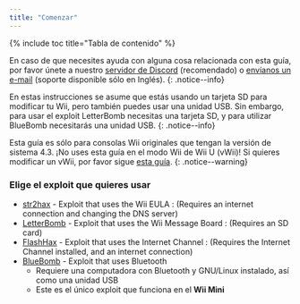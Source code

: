 ```yaml
---
title: "Comenzar"
---
```


{% include toc title="Tabla de contenido" %}

En caso de que necesites ayuda con alguna cosa relacionada con esta guía, por favor únete a nuestro [servidor de Discord](https://discord.gg/b4Y7jfD) (recomendado) o [envíanos un e-mail](mailto:support@riiconnect24.net) (soporte disponible sólo en Inglés).
{: .notice--info}

En estas instrucciones se asume que estás usando un tarjeta SD para modificar tu Wii, pero también puedes usar una unidad USB. Sin embargo, para usar el exploit LetterBomb necesitas una tarjeta SD, y para utilizar BlueBomb necesitarás una unidad USB.
{: .notice--info}

Esta guía es sólo para consolas Wii originales que tengan la versión de sistema 4.3. ¡No uses esta guía en el modo Wii de Wii U (vWii)! Si quieres modificar un vWii, por favor sigue [esta guía](https://wiiuguide.xyz/#/vwii-modding).
{: .notice--warning}

### Elige el exploit que quieres usar

- [str2hax](str2hax) - Exploit that uses the Wii EULA
  :   (Requires an internet connection and changing the DNS server)
- [LetterBomb](letterbomb) - Exploit that uses the Wii Message Board
  :   (Requires an SD card)
- [FlashHax](flashhax) - Exploit that uses the Internet Channel
  :   (Requires the Internet Channel installed, and an internet connection)
- [BlueBomb](bluebomb) - Exploit that uses Bluetooth
    * Requiere una computadora con Bluetooth y GNU/Linux instalado, así como una unidad USB
    * Este es el único exploit que funciona en el **Wii Mini**
